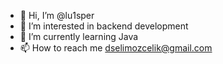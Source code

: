 - 👋 Hi, I’m @lu1sper
- 👀 I’m interested in backend development
- 🌱 I’m currently learning Java
- 📫 How to reach me dselimozcelik@gmail.com

<!---
lu1sper/lu1sper is a ✨ special ✨ repository because its `README.md` (this file) appears on your GitHub profile.
You can click the Preview link to take a look at your changes.
--->
